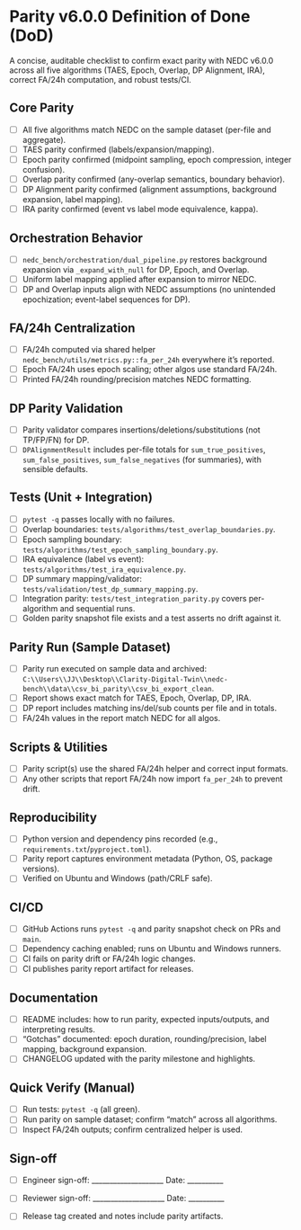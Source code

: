 # Parity v6.0.0 Definition of Done (DoD)

A concise, auditable checklist to confirm exact parity with NEDC v6.0.0 across all five algorithms (TAES, Epoch, Overlap, DP Alignment, IRA), correct FA/24h computation, and robust tests/CI.

## Core Parity
- [ ] All five algorithms match NEDC on the sample dataset (per-file and aggregate).
- [ ] TAES parity confirmed (labels/expansion/mapping).
- [ ] Epoch parity confirmed (midpoint sampling, epoch compression, integer confusion).
- [ ] Overlap parity confirmed (any-overlap semantics, boundary behavior).
- [ ] DP Alignment parity confirmed (alignment assumptions, background expansion, label mapping).
- [ ] IRA parity confirmed (event vs label mode equivalence, kappa).

## Orchestration Behavior
- [ ] `nedc_bench/orchestration/dual_pipeline.py` restores background expansion via `_expand_with_null` for DP, Epoch, and Overlap.
- [ ] Uniform label mapping applied after expansion to mirror NEDC.
- [ ] DP and Overlap inputs align with NEDC assumptions (no unintended epochization; event-label sequences for DP).

## FA/24h Centralization
- [ ] FA/24h computed via shared helper `nedc_bench/utils/metrics.py::fa_per_24h` everywhere it’s reported.
- [ ] Epoch FA/24h uses epoch scaling; other algos use standard FA/24h.
- [ ] Printed FA/24h rounding/precision matches NEDC formatting.

## DP Parity Validation
- [ ] Parity validator compares insertions/deletions/substitutions (not TP/FP/FN) for DP.
- [ ] `DPAlignmentResult` includes per-file totals for `sum_true_positives`, `sum_false_positives`, `sum_false_negatives` (for summaries), with sensible defaults.

## Tests (Unit + Integration)
- [ ] `pytest -q` passes locally with no failures.
- [ ] Overlap boundaries: `tests/algorithms/test_overlap_boundaries.py`.
- [ ] Epoch sampling boundary: `tests/algorithms/test_epoch_sampling_boundary.py`.
- [ ] IRA equivalence (label vs event): `tests/algorithms/test_ira_equivalence.py`.
- [ ] DP summary mapping/validator: `tests/validation/test_dp_summary_mapping.py`.
- [ ] Integration parity: `tests/test_integration_parity.py` covers per-algorithm and sequential runs.
- [ ] Golden parity snapshot file exists and a test asserts no drift against it.

## Parity Run (Sample Dataset)
- [ ] Parity run executed on sample data and archived:
      `C:\\Users\\JJ\\Desktop\\Clarity-Digital-Twin\\nedc-bench\\data\\csv_bi_parity\\csv_bi_export_clean`.
- [ ] Report shows exact match for TAES, Epoch, Overlap, DP, IRA.
- [ ] DP report includes matching ins/del/sub counts per file and in totals.
- [ ] FA/24h values in the report match NEDC for all algos.

## Scripts & Utilities
- [ ] Parity script(s) use the shared FA/24h helper and correct input formats.
- [ ] Any other scripts that report FA/24h now import `fa_per_24h` to prevent drift.

## Reproducibility
- [ ] Python version and dependency pins recorded (e.g., `requirements.txt`/`pyproject.toml`).
- [ ] Parity report captures environment metadata (Python, OS, package versions).
- [ ] Verified on Ubuntu and Windows (path/CRLF safe).

## CI/CD
- [ ] GitHub Actions runs `pytest -q` and parity snapshot check on PRs and `main`.
- [ ] Dependency caching enabled; runs on Ubuntu and Windows runners.
- [ ] CI fails on parity drift or FA/24h logic changes.
- [ ] CI publishes parity report artifact for releases.

## Documentation
- [ ] README includes: how to run parity, expected inputs/outputs, and interpreting results.
- [ ] “Gotchas” documented: epoch duration, rounding/precision, label mapping, background expansion.
- [ ] CHANGELOG updated with the parity milestone and highlights.

## Quick Verify (Manual)
- [ ] Run tests: `pytest -q` (all green).
- [ ] Run parity on sample dataset; confirm “match” across all algorithms.
- [ ] Inspect FA/24h outputs; confirm centralized helper is used.

## Sign-off
- [ ] Engineer sign-off: ____________________  Date: __________
- [ ] Reviewer sign-off: ____________________  Date: __________
- [ ] Release tag created and notes include parity artifacts.

